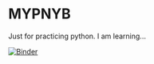 # MYPNYB
Just for practicing python.
I am learning...

[![Binder](https://mybinder.org/badge_logo.svg)](https://mybinder.org/v2/gh/Anurag-0-1-A/MYPNYB/new/master/master)
